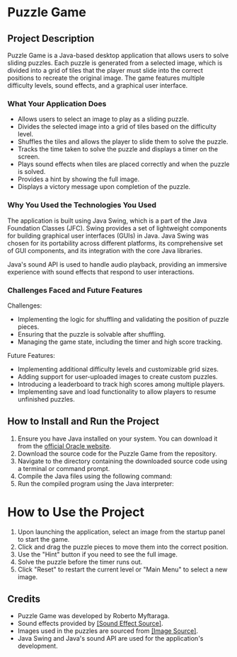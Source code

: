 # Puzzle Game

## Project Description

Puzzle Game is a Java-based desktop application that allows users to solve sliding puzzles. Each puzzle is generated from a selected image, which is divided into a grid of tiles that the player must slide into the correct positions to recreate the original image. The game features multiple difficulty levels, sound effects, and a graphical user interface.

### What Your Application Does

- Allows users to select an image to play as a sliding puzzle.
- Divides the selected image into a grid of tiles based on the difficulty level.
- Shuffles the tiles and allows the player to slide them to solve the puzzle.
- Tracks the time taken to solve the puzzle and displays a timer on the screen.
- Plays sound effects when tiles are placed correctly and when the puzzle is solved.
- Provides a hint by showing the full image.
- Displays a victory message upon completion of the puzzle.

### Why You Used the Technologies You Used

The application is built using Java Swing, which is a part of the Java Foundation Classes (JFC). Swing provides a set of lightweight components for building graphical user interfaces (GUIs) in Java. Java Swing was chosen for its portability across different platforms, its comprehensive set of GUI components, and its integration with the core Java libraries.

Java's sound API is used to handle audio playback, providing an immersive experience with sound effects that respond to user interactions.

### Challenges Faced and Future Features

Challenges:
- Implementing the logic for shuffling and validating the position of puzzle pieces.
- Ensuring that the puzzle is solvable after shuffling.
- Managing the game state, including the timer and high score tracking.

Future Features:
- Implementing additional difficulty levels and customizable grid sizes.
- Adding support for user-uploaded images to create custom puzzles.
- Introducing a leaderboard to track high scores among multiple players.
- Implementing save and load functionality to allow players to resume unfinished puzzles.

## How to Install and Run the Project

1. Ensure you have Java installed on your system. You can download it from the [official Oracle website](https://www.oracle.com/java/technologies/javase-jdk11-downloads.html).
2. Download the source code for the Puzzle Game from the repository.
3. Navigate to the directory containing the downloaded source code using a terminal or command prompt.
4. Compile the Java files using the following command:
5. Run the compiled program using the Java interpreter:

# How to Use the Project

1. Upon launching the application, select an image from the startup panel to start the game.
2. Click and drag the puzzle pieces to move them into the correct position.
3. Use the "Hint" button if you need to see the full image.
4. Solve the puzzle before the timer runs out.
5. Click "Reset" to restart the current level or "Main Menu" to select a new image.

## Credits

- Puzzle Game was developed by Roberto Myftaraga.
- Sound effects provided by [[Sound Effect Source]](https://pixabay.com/).
- Images used in the puzzles are sourced from [[Image Source]](https://openai.com/dall-e-3).
- Java Swing and Java's sound API are used for the application's development.

